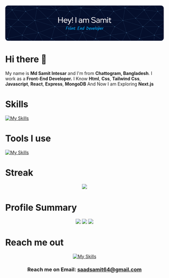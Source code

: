 ![Header](./image/github_banner.png)

# Hi there 👋


My name is **Md Samit Intesar** and I'm from **Chattogram, Bangladesh**. I work as a **Front-End Developer.** I Know **Html**, **Css**, **Tailwind Css**, **Javascript**, **React**, **Express**, **MongoDB** And Now I am Exploring **Next.js**


# Skills

[![My Skills](https://skillicons.dev/icons?i=html,css,tailwind,js,react,express,mongodb)](https://skillicons.dev)


# Tools I use

[![My Skills](https://skillicons.dev/icons?i=vscode,figma,git)](https://skillicons.dev)

# Streak

<div align="center">

<img src="https://github-readme-streak-stats.herokuapp.com?user=Saadsamit&theme=material&border_radius=10&date_format=M%20j%5B%2C%20Y%5D&card_width=600" width="800"/>
</div>

# Profile Summary


<div align="center">


</div>
<div align="center">
<img src="http://github-profile-summary-cards.vercel.app/api/cards/profile-details?username=Saadsamit&theme=algolia" width="800"/>

<img src="http://github-profile-summary-cards.vercel.app/api/cards/most-commit-language?username=Saadsamit&theme=algolia" width="400"/>

<img src="http://github-profile-summary-cards.vercel.app/api/cards/stats?username=Saadsamit&theme=algolia" width="400"/>

</div>
</div>


# Reach me out

<div align="center">

[![My Skills](https://skillicons.dev/icons?i=linkedin)](https://www.linkedin.com/in/samit-intesar)

### Reach me on Email: saadsamit64@gmail.com
</div>
